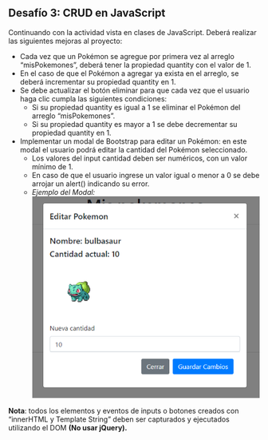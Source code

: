 ## Desafío 3: CRUD en JavaScript
Continuando con la actividad vista en clases de JavaScript. Deberá realizar las siguientes mejoras al proyecto:

-	Cada vez que un Pokémon se agregue por primera vez al arreglo “misPokemones”, deberá tener la propiedad quantity con el valor de 1.
-	En el caso de que el Pokémon a agregar ya exista en el arreglo, se deberá incrementar su propiedad quantity en 1.
-	Se debe actualizar el botón eliminar para que cada vez que el usuario haga clic cumpla las siguientes condiciones:
    -	Si su propiedad quantity es igual a 1 se eliminar el Pokémon del arreglo “misPokemones”.
    -	Si su propiedad quantity es mayor a 1 se debe decrementar su propiedad quantity en 1.
-	Implementar un modal de Bootstrap para editar un Pokémon: en este modal el usuario podrá editar la cantidad del Pokémon seleccionado.
    - Los valores del input cantidad deben ser numéricos, con un valor mínimo de 1.
    - En caso de que el usuario ingrese un valor igual o menor a 0 se debe arrojar un alert() indicando su error.
    - *Ejemplo del Modal:*
![Ejemplo Modal](./modal.PNG)

**Nota**: todos los elementos y eventos de inputs o botones creados con “innerHTML y Template String” deben ser capturados y ejecutados utilizando el DOM **(No usar jQuery).**
